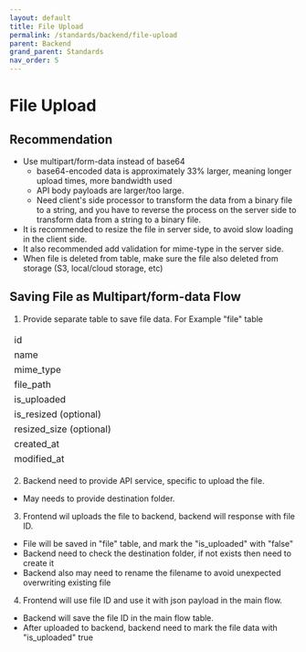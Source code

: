 ```yaml
---
layout: default
title: File Upload
permalink: /standards/backend/file-upload
parent: Backend
grand_parent: Standards
nav_order: 5
---
```


# File Upload

## Recommendation
- Use multipart/form-data instead of base64
  - base64-encoded data is approximately 33% larger, meaning longer upload times, more bandwidth used
  - API body payloads are larger/too large.
  - Need client's side processor to transform the data from a binary file to a string, and you have to reverse the process on the server side to transform data from a string to a binary file.
- It is recommended to resize the file in server side, to avoid slow loading in the client side.
- It also recommended add validation for mime-type in the server side.
- When file is deleted from table, make sure the file also deleted from storage (S3, local/cloud storage, etc)
  

## Saving File as Multipart/form-data Flow

1. Provide separate table to save file data. For Example "file" table
   
  <table>
    <thead>
      <tr>
        <td>id</td>
      </tr>
      <tr>
        <td>name</td>
      </tr>
      <tr>
        <td>mime_type</td>
      </tr>
      <tr>
        <td>file_path</td>
      </tr>
      <tr>
        <td>is_uploaded</td>
      </tr>
      <tr>
        <td>is_resized (optional)</td>
      </tr>
      <tr>
        <td>resized_size (optional)</td>
      </tr>
      <tr>
        <td>created_at</td>
      </tr>
      <tr>
        <td>modified_at</td>
      </tr>
    </tbody>
  </table>

2. Backend need to provide API service, specific to upload the file.
  - May needs to provide destination folder.
   
3. Frontend wil uploads the file to backend, backend will response with file ID.
  - File will be saved in "file" table, and mark the "is_uploaded" with "false"
  - Backend need to check the destination folder, if not exists then need to create it
  - Backend also may need to rename the filename to avoid unexpected overwriting existing file

4. Frontend will use file ID and use it with json payload in the main flow.
  - Backend will save the file ID in the main flow table.
  - After uploaded to backend, backend need to mark the file  data with "is_uploaded" true